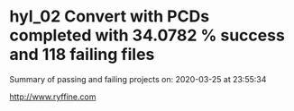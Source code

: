 # hyl_02 Convert with PCDs completed with 34.0782 % success and 118 failing files

Summary of passing and failing projects on: 2020-03-25 at 23:55:34

http://www.ryffine.com
